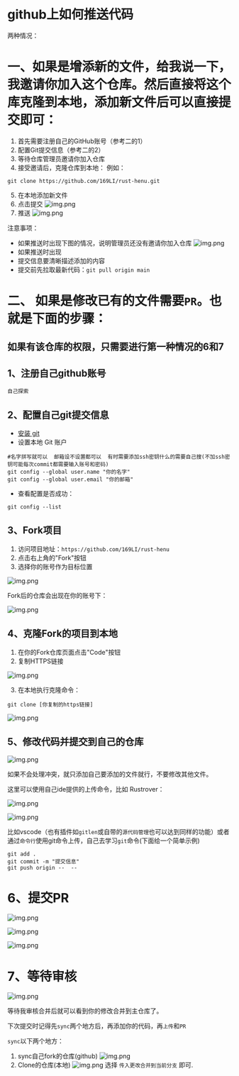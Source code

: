 # github上如何推送代码

两种情况：

# 一、如果是增添新的文件，给我说一下，我邀请你加入这个仓库。然后直接将这个库克隆到本地，添加新文件后可以直接提交即可：


1. 首先需要注册自己的GitHub账号（参考二的1）
2. 配置Git提交信息（参考二的2）
3. 等待仓库管理员邀请你加入仓库
4. 接受邀请后，克隆仓库到本地：
例如：
```git
git clone https://github.com/169LI/rust-henu.git
```
5. 在本地添加新文件
6. 点击提交
![img.png](../imageall/image/提交.png)
7. 推送
![img.png](../imageall/image/推送.png)

注意事项：
- 如果推送时出现下图的情况，说明管理员还没有邀请你加入仓库
![img.png](../imageall/image/推送.png)
- 如果推送时出现
- 提交信息要清晰描述添加的内容
- 提交前先拉取最新代码：`git pull origin main`


# 二、 如果是**修改已有的文件**需要`PR`。也就是下面的步骤：
## 如果有该仓库的权限，只需要进行第一种情况的6和7
## 1、注册自己github账号
    自己探索
## 2、配置自己git提交信息

- [安装 git](https://blog.csdn.net/mukes/article/details/115693833)
- 设置本地 Git 账户
```git
#名字拼写就可以  邮箱设不设置都可以  有时需要添加ssh密钥什么的需要自己搜(不加ssh密钥可能每次commit都需要输入账号和密码)
git config --global user.name "你的名字" 
git config --global user.email "你的邮箱"
```
- 查看配置是否成功：
```git
git config --list
```

## 3、Fork项目
1. 访问项目地址：`https://github.com/169LI/rust-henu`
2. 点击右上角的"Fork"按钮
3. 选择你的账号作为目标位置

![img.png](../imageall/image/fork.png)

Fork后的仓库会出现在你的账号下：

![img.png](../imageall/image/fork到自己的仓库下.png)

## 4、克隆Fork的项目到本地

1. 在你的Fork仓库页面点击"Code"按钮
2. 复制HTTPS链接

![img.png](../imageall/image/Clone_http.png)

3. 在本地执行克隆命令：
```git
git clone [你复制的https链接]
```

![img.png](../imageall/image/clone演示.png)

## 5、修改代码并提交到自己的仓库

![img.png](../imageall/image/修改代码.png)

如果不会处理冲突，就只添加自己要添加的文件就行，不要修改其他文件。 

这里可以使用自己ide提供的上传命令，比如 Rustrover：

![img.png](../imageall/image/Rustrover演示.png)

![img.png](../imageall/image/推送成功.png)

比如vscode（也有插件如`gitlen`或自带的`源代码管理`也可以达到同样的功能）或者 通过`命令行`使用git命令上传，自己去学习`git`命令(下面给一个简单示例)
```git
git add .
git commit -m "提交信息"
git push origin --  --
```
# 6、提交PR
![img.png](../imageall/image/PR演示.png)

![img.png](../imageall/image/PR2.png)

![img.png](../imageall/image/PR3.png)

# 7、等待审核

![img.png](../imageall/image/PR4.png)

等待我审核合并后就可以看到你的修改合并到主仓库了。

下次提交时记得先`sync`两个地方后，再添加你的代码，再`上传`和`PR`

`sync`以下两个地方：

1. sync自己fork的仓库(github)
![img.png](../imageall/image/sync.png)
2. Clone的仓库(本地)
![img.png](../imageall/image/Sync2.png)
选择 `传入更改合并到当前分支` 即可.










